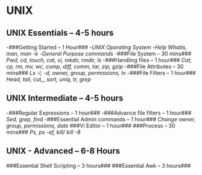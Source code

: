 # **UNIX**
## **UNIX Essentials – 4-5 hours**
-###Getting Started – 1 Hour###
-_UNIX Operating System_
-_Help Whatis, man, man -k_
-_General Purpose commands_
-###File System – 30 mins###
_Pwd,_ _cd,_ _touch,_ _cat,_ _vi,_ _mkdir,_ _rmdir,_ _ls_
-###Handling files – 1 hour###
_Cat,_ _cp,_ _rm,_ _mv,_ _wc,_ _comp,_ _diff,_ _comm,_ _tar,_ _zip,_ _gzip_
-###File Attributes – 30 mins###
_Ls -l,_ _-d,_ _owner,_ _group,_ _permissions,_ _ln_
-###File Filters – 1 hour###
_Head,_ _tail,_ cut,_ _sort,_ _uniq,_ _tr,_ _grep_

## **UNIX Intermediate – 4-5 hours**
-###Regular Expressions – 1 hour###
-###Advance file filters – 1 hour###
_Sed,_ _grep,_ _find_
-###Essential Admin commands – 1 hour###
_Change owner, group, permissions, date_
###Vi Editor – 1 hour###
###Process – 30 mins###
_Ps, ps -ef, kill/ kill -8_

## **UNIX - Advanced – 6-8 Hours**
###Essential Shell Scripting – 3 hours###
###Essential Awk – 3 hours###
